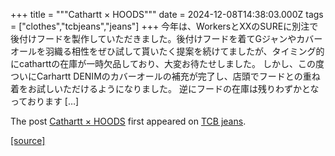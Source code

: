 +++
title = """Cathartt × HOODS"""
date = 2024-12-08T14:38:03.000Z
tags = ["clothes","tcbjeans","jeans"]
+++
今年は、WorkersとXXのSUREに別注で後付けフードを製作していただきました。後付けフードを着てGジャンやカバーオールを羽織る相性をぜひ試して貰いたく提案を続けてましたが、タイミング的にcatharttの在庫が一時欠品しており、大変お待たせしました。 しかし、この度ついにCarhartt DENIMのカバーオールの補充が完了し、店頭でフードとの重ね着をお試しいただけるようになりました。 逆にフードの在庫は残りわずかとなっております \[…\]

The post [Cathartt × HOODS](http://tcbjeans.com/2024/12/08/50305) first appeared on [TCB jeans](http://tcbjeans.com).

[[source]](http://tcbjeans.com/2024/12/08/50305)
